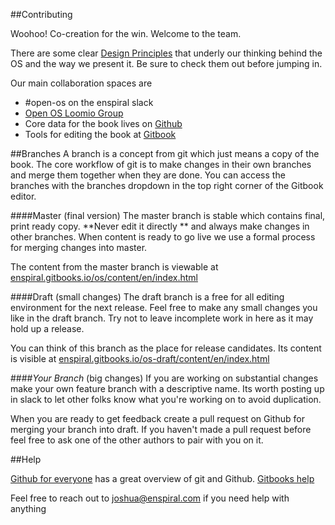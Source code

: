 ##Contributing

Woohoo! Co-creation for the win. Welcome to the team.

There are some clear [Design Principles](./design-principles.md) that underly our thinking behind the OS and the way we present it. Be sure to check them out before jumping in.

Our main collaboration spaces are

* \#open-os on the enspiral slack
* [Open OS Loomio Group](https://www.loomio.org/g/jxoXUG1b)
* Core data for the book lives on [Github](https://github.com/enspiral/os-book)
* Tools for editing the book at [Gitbook](https://gitbook.com/book/enspiral/os)

##Branches
A branch is a concept from git which just means a copy of the book. The core workflow of git is to make changes in their own branches and merge them together when they are done. You can access the branches with the branches dropdown in the top right corner of the Gitbook editor.

####Master (final version)
The master branch is stable which contains final, print ready copy.
**Never edit it directly ** and always make changes in other branches. 
When content is ready to go live we use a formal process for merging changes into master.

The content from the master branch is viewable at [enspiral.gitbooks.io/os/content/en/index.html](http://enspiral.gitbooks.io/os/content/en/index.html) 

####Draft (small changes)
The draft branch is a free for all editing environment for the next release. Feel free to make any small changes you like in the draft branch. Try not to leave incomplete work in here as it may hold up a release.

You can think of this branch as the place for release candidates. Its content is visible at [enspiral.gitbooks.io/os-draft/content/en/index.html](http://enspiral.gitbooks.io/os-draft/content/en/index.html)

####*Your Branch* (big changes)
If you are working on substantial changes make your own feature branch with a descriptive name. Its worth posting up in slack to let other folks know what you're working on to avoid duplication.

When you are ready to get feedback create a pull request on Github for merging your branch into draft. If you haven't made a pull request before feel free to ask one of the other authors to pair with you on it.

##Help

[Github for everyone](https://training.github.com/kit/courses/github-for-everyone.html) has a great overview of git and Github.
[Gitbooks help](http://help.gitbook.com/)

Feel free to reach out to <joshua@enspiral.com> if you need help with anything




